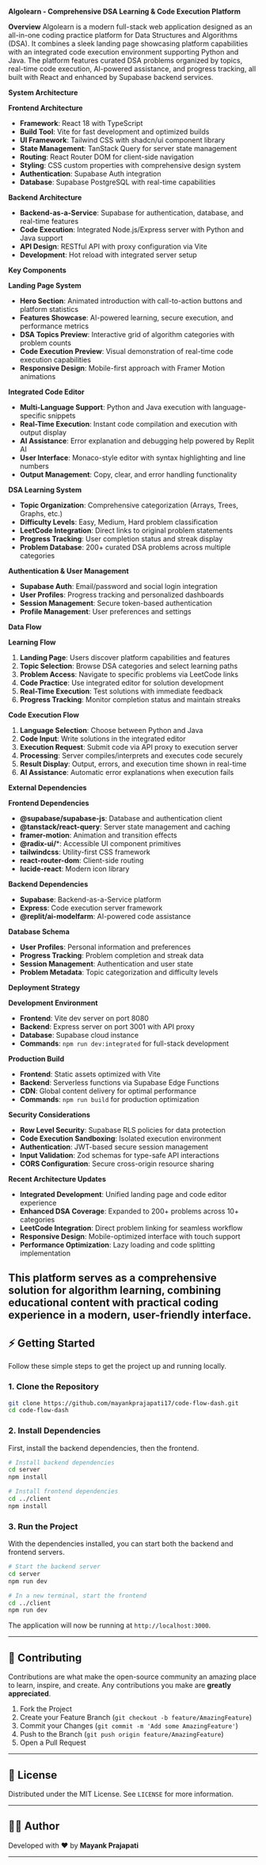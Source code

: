 

**Algolearn - Comprehensive DSA Learning & Code Execution Platform**

**Overview**
Algolearn is a modern full-stack web application designed as an all-in-one coding practice platform for Data Structures and Algorithms (DSA). It combines a sleek landing page showcasing platform capabilities with an integrated code execution environment supporting Python and Java. The platform features curated DSA problems organized by topics, real-time code execution, AI-powered assistance, and progress tracking, all built with React and enhanced by Supabase backend services.

**System Architecture**

**Frontend Architecture**
- **Framework**: React 18 with TypeScript
- **Build Tool**: Vite for fast development and optimized builds
- **UI Framework**: Tailwind CSS with shadcn/ui component library
- **State Management**: TanStack Query for server state management
- **Routing**: React Router DOM for client-side navigation
- **Styling**: CSS custom properties with comprehensive design system
- **Authentication**: Supabase Auth integration
- **Database**: Supabase PostgreSQL with real-time capabilities

**Backend Architecture**
- **Backend-as-a-Service**: Supabase for authentication, database, and real-time features
- **Code Execution**: Integrated Node.js/Express server with Python and Java support
- **API Design**: RESTful API with proxy configuration via Vite
- **Development**: Hot reload with integrated server setup

**Key Components**

**Landing Page System**
- **Hero Section**: Animated introduction with call-to-action buttons and platform statistics
- **Features Showcase**: AI-powered learning, secure execution, and performance metrics
- **DSA Topics Preview**: Interactive grid of algorithm categories with problem counts
- **Code Execution Preview**: Visual demonstration of real-time code execution capabilities
- **Responsive Design**: Mobile-first approach with Framer Motion animations

**Integrated Code Editor**
- **Multi-Language Support**: Python and Java execution with language-specific snippets
- **Real-Time Execution**: Instant code compilation and execution with output display
- **AI Assistance**: Error explanation and debugging help powered by Replit AI
- **User Interface**: Monaco-style editor with syntax highlighting and line numbers
- **Output Management**: Copy, clear, and error handling functionality

**DSA Learning System**
- **Topic Organization**: Comprehensive categorization (Arrays, Trees, Graphs, etc.)
- **Difficulty Levels**: Easy, Medium, Hard problem classification
- **LeetCode Integration**: Direct links to original problem statements
- **Progress Tracking**: User completion status and streak display
- **Problem Database**: 200+ curated DSA problems across multiple categories

**Authentication & User Management**
- **Supabase Auth**: Email/password and social login integration
- **User Profiles**: Progress tracking and personalized dashboards
- **Session Management**: Secure token-based authentication
- **Profile Management**: User preferences and settings

**Data Flow**

**Learning Flow**
1. **Landing Page**: Users discover platform capabilities and features
2. **Topic Selection**: Browse DSA categories and select learning paths
3. **Problem Access**: Navigate to specific problems via LeetCode links
4. **Code Practice**: Use integrated editor for solution development
5. **Real-Time Execution**: Test solutions with immediate feedback
6. **Progress Tracking**: Monitor completion status and maintain streaks

**Code Execution Flow**
1. **Language Selection**: Choose between Python and Java
2. **Code Input**: Write solutions in the integrated editor
3. **Execution Request**: Submit code via API proxy to execution server
4. **Processing**: Server compiles/interprets and executes code securely
5. **Result Display**: Output, errors, and execution time shown in real-time
6. **AI Assistance**: Automatic error explanations when execution fails

**External Dependencies**

**Frontend Dependencies**
- **@supabase/supabase-js**: Database and authentication client
- **@tanstack/react-query**: Server state management and caching
- **framer-motion**: Animation and transition effects
- **@radix-ui/***: Accessible UI component primitives
- **tailwindcss**: Utility-first CSS framework
- **react-router-dom**: Client-side routing
- **lucide-react**: Modern icon library

**Backend Dependencies**
- **Supabase**: Backend-as-a-Service platform
- **Express**: Code execution server framework
- **@replit/ai-modelfarm**: AI-powered code assistance

**Database Schema**
- **User Profiles**: Personal information and preferences
- **Progress Tracking**: Problem completion and streak data
- **Session Management**: Authentication and user state
- **Problem Metadata**: Topic categorization and difficulty levels

**Deployment Strategy**

**Development Environment**
- **Frontend**: Vite dev server on port 8080
- **Backend**: Express server on port 3001 with API proxy
- **Database**: Supabase cloud instance
- **Commands**: `npm run dev:integrated` for full-stack development

**Production Build**
- **Frontend**: Static assets optimized with Vite
- **Backend**: Serverless functions via Supabase Edge Functions
- **CDN**: Global content delivery for optimal performance
- **Commands**: `npm run build` for production optimization

**Security Considerations**
- **Row Level Security**: Supabase RLS policies for data protection
- **Code Execution Sandboxing**: Isolated execution environment
- **Authentication**: JWT-based secure session management
- **Input Validation**: Zod schemas for type-safe API interactions
- **CORS Configuration**: Secure cross-origin resource sharing

**Recent Architecture Updates**
- **Integrated Development**: Unified landing page and code editor experience
- **Enhanced DSA Coverage**: Expanded to 200+ problems across 10+ categories
- **LeetCode Integration**: Direct problem linking for seamless workflow
- **Responsive Design**: Mobile-optimized interface with touch support
- **Performance Optimization**: Lazy loading and code splitting implementation

This platform serves as a comprehensive solution for algorithm learning, combining educational content with practical coding experience in a modern, user-friendly interface.
-----

## ⚡ Getting Started

Follow these simple steps to get the project up and running locally.

### 1\. Clone the Repository

```bash
git clone https://github.com/mayankprajapati17/code-flow-dash.git
cd code-flow-dash
```

### 2\. Install Dependencies

First, install the backend dependencies, then the frontend.

```bash
# Install backend dependencies
cd server
npm install

# Install frontend dependencies
cd ../client
npm install
```

### 3\. Run the Project

With the dependencies installed, you can start both the backend and frontend servers.

```bash
# Start the backend server
cd server
npm run dev

# In a new terminal, start the frontend
cd ../client
npm run dev
```

The application will now be running at `http://localhost:3000`.



-----

## 🤝 Contributing

Contributions are what make the open-source community an amazing place to learn, inspire, and create. Any contributions you make are **greatly appreciated**.

1.  Fork the Project
2.  Create your Feature Branch (`git checkout -b feature/AmazingFeature`)
3.  Commit your Changes (`git commit -m 'Add some AmazingFeature'`)
4.  Push to the Branch (`git push origin feature/AmazingFeature`)
5.  Open a Pull Request

-----

## 📜 License

Distributed under the MIT License. See `LICENSE` for more information.

-----

## 👨‍💻 Author

Developed with ❤️ by **Mayank Prajapati**

-----


